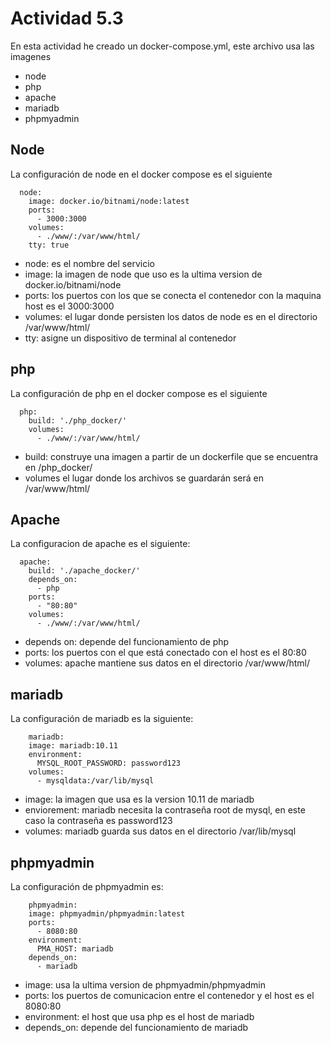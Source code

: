 # Actividad 5.3

En esta actividad he creado un docker-compose.yml, este archivo usa las imagenes
- node
- php
- apache
- mariadb
- phpmyadmin

## Node
La configuración de node en el docker compose es el siguiente
```
  node:
    image: docker.io/bitnami/node:latest
    ports:
      - 3000:3000
    volumes:
      - ./www/:/var/www/html/
    tty: true
```

- node: es el nombre del servicio
- image: la imagen de node que uso es la ultima version de docker.io/bitnami/node
- ports: los puertos con los que se conecta el contenedor con la maquina host es el 3000:3000
- volumes: el lugar donde persisten los datos de node es en el directorio /var/www/html/
- tty: asigne un dispositivo de terminal al contenedor

## php
La configuración de php en el docker compose es el siguiente

```
  php:
    build: './php_docker/'
    volumes:
      - ./www/:/var/www/html/
```
- build: construye una imagen a partir de un dockerfile que se encuentra en /php_docker/
- volumes el lugar donde los archivos se guardarán será en /var/www/html/

## Apache
La configuracion de apache es el siguiente:  

```
  apache:
    build: './apache_docker/'
    depends_on:
      - php
    ports:
      - "80:80"
    volumes:
      - ./www/:/var/www/html/   
```

- depends on: depende del funcionamiento de php
- ports: los puertos con el que está conectado con el host es el 80:80
- volumes: apache mantiene sus datos en el directorio /var/www/html/

## mariadb
La configuración de mariadb es la siguiente:  
```
    mariadb:
    image: mariadb:10.11
    environment:
      MYSQL_ROOT_PASSWORD: password123
    volumes:
      - mysqldata:/var/lib/mysql
```
- image: la imagen que usa es la version 10.11 de mariadb
- enviorement: mariadb necesita la contraseña root de mysql, en este caso la contraseña es password123
- volumes: mariadb guarda sus datos en el directorio /var/lib/mysql

## phpmyadmin
La configuración de phpmyadmin es:

```
    phpmyadmin:
    image: phpmyadmin/phpmyadmin:latest
    ports:
      - 8080:80
    environment:
      PMA_HOST: mariadb
    depends_on:
      - mariadb
```

- image: usa la ultima version de phpmyadmin/phpmyadmin
- ports: los puertos de comunicacion entre el contenedor y el host es el 8080:80
- environment: el host que usa php es el host de mariadb
- depends_on: depende del funcionamiento de mariadb
